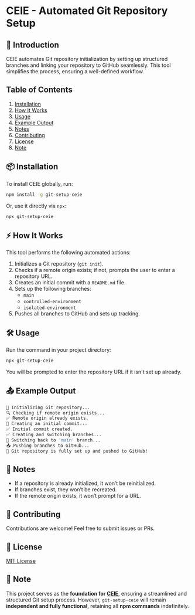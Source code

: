 # CEIE - Automated Git Repository Setup

## 🚀 Introduction

CEIE automates Git repository initialization by setting up structured branches and linking your repository to GitHub seamlessly. This tool simplifies the process, ensuring a well-defined workflow.

## **Table of Contents**

1. [Installation](#-installation)
2. [How It Works](#-how-it-works)
3. [Usage](#-usage)
4. [Example Output](#-example-output)
5. [Notes](#-notes)
6. [Contributing](#-contributing)
7. [License](#-license)
8. [Note](#-note)

## **📦 Installation**

To install CEIE globally, run:

```sh
npm install -g git-setup-ceie
```

Or, use it directly via `npx`:

```sh
npx git-setup-ceie
```

## **⚡ How It Works**

This tool performs the following automated actions:

1. Initializes a Git repository (`git init`).
2. Checks if a remote origin exists; if not, prompts the user to enter a repository URL.
3. Creates an initial commit with a `README.md` file.
4. Sets up the following branches:
   - `main`
   - `controlled-environment`
   - `isolated-environment`
5. Pushes all branches to GitHub and sets up tracking.

## **🛠 Usage**

Run the command in your project directory:

```sh
npx git-setup-ceie
```

You will be prompted to enter the repository URL if it isn't set up already.

## **📤 Example Output**

```sh
🚀 Initializing Git repository...
🔍 Checking if remote origin exists...
✅ Remote origin already exists.
📄 Creating an initial commit...
✅ Initial commit created.
✅ Creating and switching branches...
🔀 Switching back to 'main' branch...
📤 Pushing branches to GitHub...
🎉 Git repository is fully set up and pushed to GitHub!
```

## **📌 Notes**

- If a repository is already initialized, it won’t be reinitialized.
- If branches exist, they won’t be recreated.
- If the remote origin exists, it won’t prompt for a URL.

## **🤝 Contributing**

Contributions are welcome! Feel free to submit issues or PRs.

## **📜 License**

[MIT License](https://github.com/theaniketraj/git-setup-ceie?tab=MIT-1-ov-file)

## **📝 Note**

This project serves as the **foundation for [CEIE](https://github.com/theaniketraj/ceie)**, ensuring a streamlined and structured Git setup process. However, `git-setup-ceie` will remain **independent and fully functional**, retaining all **npm commands** indefinitely.
